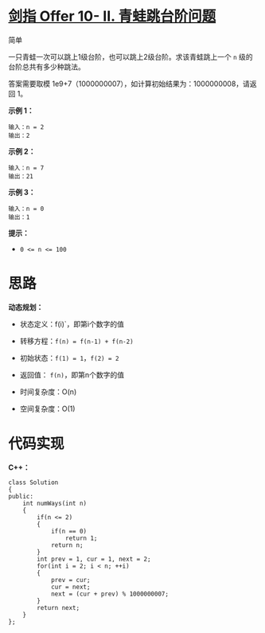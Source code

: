 # [剑指 Offer 10- II. 青蛙跳台阶问题](https://leetcode.cn/problems/qing-wa-tiao-tai-jie-wen-ti-lcof/)

简单



一只青蛙一次可以跳上1级台阶，也可以跳上2级台阶。求该青蛙跳上一个 `n` 级的台阶总共有多少种跳法。

答案需要取模 1e9+7（1000000007），如计算初始结果为：1000000008，请返回 1。

**示例 1：**

```
输入：n = 2
输出：2
```

**示例 2：**

```
输入：n = 7
输出：21
```

**示例 3：**

```
输入：n = 0
输出：1
```

**提示：**

- `0 <= n <= 100`



# 思路

**动态规划：**

- 状态定义：f(i)`，即第i个数字的值
- 转移方程：`f(n) = f(n-1) + f(n-2)`
- 初始状态：`f(1) = 1`，`f(2) = 2`
- 返回值： `f(n)`，即第n个数字的值

- 时间复杂度：O(n)
- 空间复杂度：O(1)



# 代码实现

**C++：**

```
class Solution
{
public:
    int numWays(int n)
    {
        if(n <= 2)
        {
            if(n == 0)
                return 1;
            return n;
        }
        int prev = 1, cur = 1, next = 2;
        for(int i = 2; i < n; ++i)
        {
            prev = cur;
            cur = next;
            next = (cur + prev) % 1000000007;
        }
        return next;
    }
};
```

